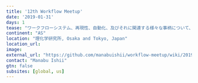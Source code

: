```yaml
---
title: '12th Workflow Meetup'
date: '2019-01-31'
days: 1
tease: "ワークフローシステム、再現性、自動化、及びそれに関連する様々な事柄について、知見を交換したり、技術を高めるための研究会です"
continent: "AS"
location: "理化学研究所, Osaka and Tokyo, Japan"
location_url: 
image: 
external_url: "https://github.com/manabuishii/workflow-meetup/wiki/20190131"
contact: "Manabu Ishii"
gtn: false
subsites: [global, us]
---
```


